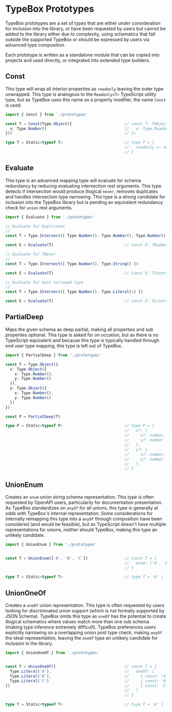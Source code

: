 # TypeBox Prototypes

TypeBox prototypes are a set of types that are either under consideration for inclusion into the library, or have been requested by users but cannot be added to the library either due to complexity, using schematics that fall outside the supported TypeBox or should be expressed by users via advanced type composition. 

Each prototype is written as a standalone module that can be copied into projects and used directly, or integrated into extended type builders.

## Const

This type will wrap all interior properties as `readonly` leaving the outer type unwrapped. This type is analogous to the `Readonly<T>` TypeScript utility type, but as TypeBox uses this name as a property modifier, the name `Const` is used.

```typescript
import { Const } from './prototypes'

const T = Const(Type.Object({                       // const T: TObject<{
  x: Type.Number()                                  //   x: Type.Readonly(Type.Number())
}))                                                 // }>

type T = Static<typeof T>                           // type T = {
                                                    //   readonly x: number
                                                    // }
```
## Evaluate

This type is an advanced mapping type will evaluate for schema redundancy by reducing evaluating intersection rest arguments. This type detects if intersection would produce illogical `never`, removes duplicates and handles intersection type narrowing. This type is a strong candidate for inclusion into the TypeBox library but is pending an equivalent redundancy check for `union` rest arguments. 

```typescript
import { Evaluate } from './prototypes'

// Evaluate for Duplicates
//
const T = Type.Intersect([ Type.Number(), Type.Number(), Type.Number() ])

const E = Evaluate(T)                               // const E: TNumber

// Evaluate for TNever
//
const T = Type.Intersect([ Type.Number(), Type.String() ])

const E = Evaluate(T)                               // const E: TIntersect<[TNumber, TString]>

// Evaluate for most narrowed type
//
const T = Type.Intersect([ Type.Number(), Type.Literal(1) ])

const E = Evaluate(T)                               // const E: TLiteral<1>
```

## PartialDeep

Maps the given schema as deep partial, making all properties and sub properties optional. This type is asked for on occation, but as there is no TypeScript equivalent and because this type is typically handled through end user type mapping, this type is left out of TypeBox.

```typescript
import { PartialDeep } from './prototypes'

const T = Type.Object({ 
  x: Type.Object({
    x: Type.Number(),
    y: Type.Number()
  }),
  y: Type.Object({
    x: Type.Number(),
    y: Type.Number()
  })
})

const P = PartialDeep(T)

type P = Static<typeof P>                           // type P = {
                                                    //   x?: {
                                                    //     x?: number,
                                                    //     y?: number
                                                    //   },
                                                    //   y?: {
                                                    //     x?: number,
                                                    //     y?: number
                                                    //   },
                                                    // }
```

## UnionEnum

Creates an `enum` union string schema representation. This type is often requested by OpenAPI users, particularily for documentation presentation. As TypeBox standardizes on `anyOf` for all unions, this type is generally at odds with TypeBox's internal representation. Some considerations for internally remapping this type into a `anyOf` through composition have been considered (and would be feasible), but as TypeScript doesn't have multiple representations for unions, neither should TypeBox, making this type an unlikely candidate.

```typescript
import { UnionEnum } from './prototypes'


const T = UnionEnum(['A', 'B', 'C'])                // const T = {
                                                    //   enum: ['A', 'B', 'C']
                                                    // }

type T = Static<typeof T>                           // type T = 'A' | 'B' | 'C'

```
## UnionOneOf

Creates a `oneOf` union representation. This type is often requested by users looking for discriminated union support (which is not formally supported by JSON Schema). TypeBox omits this type as `oneOf` has the potential to create illogical schematics where values match more than one sub schema (making type inference extremely difficult). TypeBox preferences users explicitly narrowing on a overlapping union post type check, making `anyOf` the ideal representation, leaving the `oneOf` type an unlikely candidate for inclusion in the library.


```typescript
import { UnionOneOf } from './prototypes'


const T = UnionOneOf([                              // const T = {
  Type.Literal('A'),                                //   oneOf: [
  Type.Literal('B'),                                //     { const: 'A' },
  Type.Literal('C')                                 //     { const: 'B' },
])                                                  //     { const: 'C' },
                                                    //   ]
                                                    // }

type T = Static<typeof T>                           // type T = 'A' | 'B' | 'C'

```